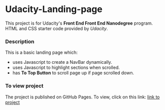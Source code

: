 # Udacity-Landing-page
This project is for Udacity's **Front End Front End Nanodegree** program.
HTML and CSS starter code provided by *Udacity*.

### Description

This is a basic landing page which:
* uses Javascript to create a NavBar dynamically.
* uses Javascript to highlight sections when scrolled.
* has **To Top Button** to scroll page up if page scrolled down.

### To view project

The project is published on GitHub Pages. To view, click on this link: [link to project](https://ahmedtelbani.github.io//Udacity-Landing-page/)
